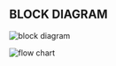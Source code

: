 ## BLOCK DIAGRAM 
![block diagram](https://user-images.githubusercontent.com/89760551/133606416-531befc2-37a3-4dce-9b5b-15d352db6d78.PNG)

![flow chart](https://user-images.githubusercontent.com/89760551/133606520-9aebcd6b-39af-4840-a263-204514ecf1b0.PNG)

